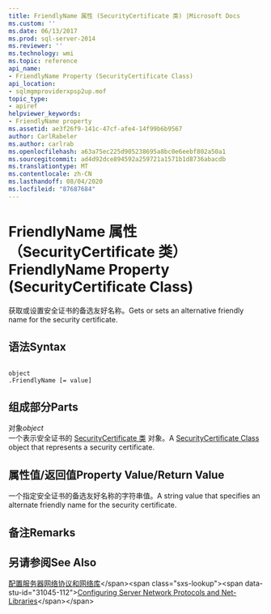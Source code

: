 ```yaml
---
title: FriendlyName 属性 (SecurityCertificate 类) |Microsoft Docs
ms.custom: ''
ms.date: 06/13/2017
ms.prod: sql-server-2014
ms.reviewer: ''
ms.technology: wmi
ms.topic: reference
api_name:
- FriendlyName Property (SecurityCertificate Class)
api_location:
- sqlmgmproviderxpsp2up.mof
topic_type:
- apiref
helpviewer_keywords:
- FriendlyName property
ms.assetid: ae3f26f9-141c-47cf-afe4-14f99b6b9567
author: CarlRabeler
ms.author: carlrab
ms.openlocfilehash: a63a75ec225d905238695a8bc0e6eebf802a50a1
ms.sourcegitcommit: ad4d92dce894592a259721a1571b1d8736abacdb
ms.translationtype: MT
ms.contentlocale: zh-CN
ms.lasthandoff: 08/04/2020
ms.locfileid: "87687684"
---
```

# <a name="friendlyname-property-securitycertificate-class"></a><span data-ttu-id="31045-102">FriendlyName 属性（SecurityCertificate 类）</span><span class="sxs-lookup"><span data-stu-id="31045-102">FriendlyName Property (SecurityCertificate Class)</span></span>
  <span data-ttu-id="31045-103">获取或设置安全证书的备选友好名称。</span><span class="sxs-lookup"><span data-stu-id="31045-103">Gets or sets an alternative friendly name for the security certificate.</span></span>  
  
## <a name="syntax"></a><span data-ttu-id="31045-104">语法</span><span class="sxs-lookup"><span data-stu-id="31045-104">Syntax</span></span>  
  
```  
  
object  
.FriendlyName [= value]  
```  
  
## <a name="parts"></a><span data-ttu-id="31045-105">组成部分</span><span class="sxs-lookup"><span data-stu-id="31045-105">Parts</span></span>  
 <span data-ttu-id="31045-106">对象</span><span class="sxs-lookup"><span data-stu-id="31045-106">*object*</span></span>  
 <span data-ttu-id="31045-107">一个表示安全证书的 [SecurityCertificate 类](securitycertificate-class.md) 对象。</span><span class="sxs-lookup"><span data-stu-id="31045-107">A [SecurityCertificate Class](securitycertificate-class.md) object that represents a security certificate.</span></span>  
  
## <a name="property-valuereturn-value"></a><span data-ttu-id="31045-108">属性值/返回值</span><span class="sxs-lookup"><span data-stu-id="31045-108">Property Value/Return Value</span></span>  
 <span data-ttu-id="31045-109">一个指定安全证书的备选友好名称的字符串值。</span><span class="sxs-lookup"><span data-stu-id="31045-109">A string value that specifies an alternate friendly name for the security certificate.</span></span>  
  
## <a name="remarks"></a><span data-ttu-id="31045-110">备注</span><span class="sxs-lookup"><span data-stu-id="31045-110">Remarks</span></span>  
  
## <a name="see-also"></a><span data-ttu-id="31045-111">另请参阅</span><span class="sxs-lookup"><span data-stu-id="31045-111">See Also</span></span>  
 <span data-ttu-id="31045-112">[配置服务器网络协议和网络库](https://msdn.microsoft.com/library/ms177485\(v=sql.100\).aspx)</span><span class="sxs-lookup"><span data-stu-id="31045-112">[Configuring Server Network Protocols and Net-Libraries](https://msdn.microsoft.com/library/ms177485\(v=sql.100\).aspx)</span></span>  
  
  
